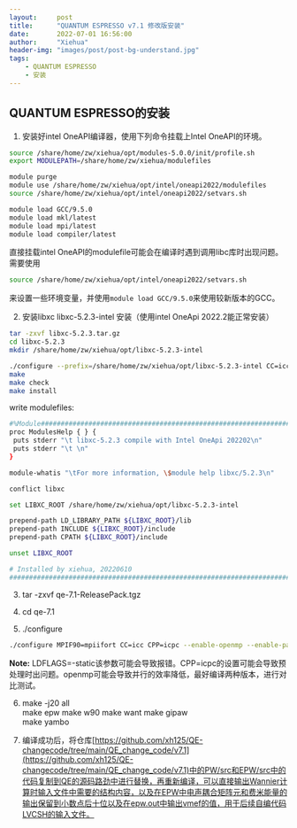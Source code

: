 ```yaml
---
layout:     post
title:      "QUANTUM ESPRESSO v7.1 修改版安装"
date:       2022-07-01 16:56:00
author:     "Xiehua"
header-img: "images/post/post-bg-understand.jpg"
tags:
    - QUANTUM ESPRESSO
    - 安装
---
```


## QUANTUM ESPRESSO的安装  

1. 安装好intel OneAPI编译器，使用下列命令挂载上Intel OneAPI的环境。  

```bash
source /share/home/zw/xiehua/opt/modules-5.0.0/init/profile.sh
export MODULEPATH=/share/home/zw/xiehua/modulefiles

module purge
module use /share/home/zw/xiehua/opt/intel/oneapi2022/modulefiles
source /share/home/zw/xiehua/opt/intel/oneapi2022/setvars.sh

module load GCC/9.5.0
module load mkl/latest
module load mpi/latest
module load compiler/latest
```

直接挂载intel OneAPI的modulefile可能会在编译时遇到调用libc库时出现问题。需要使用  

```bash
source /share/home/zw/xiehua/opt/intel/oneapi2022/setvars.sh
```

来设置一些环境变量，并使用`module load GCC/9.5.0`来使用较新版本的GCC。

2. 安装libxc
libxc-5.2.3-intel  安装（使用intel OneApi 2022.2能正常安装）

```bash
tar -zxvf libxc-5.2.3.tar.gz
cd libxc-5.2.3
mkdir /share/home/zw/xiehua/opt/libxc-5.2.3-intel

./configure --prefix=/share/home/zw/xiehua/opt/libxc-5.2.3-intel CC=icc FC=ifort
make 
make check
make install
```

write modulefiles:

```bash
#%Module######################################################################
proc ModulesHelp { } {
 puts stderr "\t libxc-5.2.3 compile with Intel OneApi 202202\n"
 puts stderr "\t \n"
}

module-whatis "\tFor more information, \$module help libxc/5.2.3\n"

conflict libxc

set LIBXC_ROOT /share/home/zw/xiehua/opt/libxc-5.2.3-intel

prepend-path LD_LIBRARY_PATH ${LIBXC_ROOT}/lib
prepend-path INCLUDE ${LIBXC_ROOT}/include
prepend-path CPATH ${LIBXC_ROOT}/include

unset LIBXC_ROOT

# Installed by xiehua, 20220610
##############################################################################
```

3. tar -zxvf qe-7.1-ReleasePack.tgz

4. cd qe-7.1
5. ./configure

```bash
./configure MPIF90=mpiifort CC=icc CPP=icpc --enable-openmp --enable-parallel --with-scalapack=intel LDFLAGS=-static --with-libxc --with-libxc-prefix='/share/home/zw/xiehua/opt/libxc-5.2.3-intel'
```

**Note:** LDFLAGS=-static该参数可能会导致报错。CPP=icpc的设置可能会导致预处理时出问题。openmp可能会导致并行的效率降低，最好编译两种版本，进行对比测试。  

6. make -j20 all  
   make epw
   make w90
   make want
   make gipaw  
   make yambo

7. 编译成功后，将仓库[https://github.com/xh125/QE-changecode/tree/main/QE_change_code/v7.1](https://github.com/xh125/QE-changecode/tree/main/QE_change_code/v7.1)中的PW/src和EPW/src中的代码复制到QE的源码路劲中进行替换，再重新编译，可以直接输出Wannier计算时输入文件中需要的结构内容，以及在EPW中电声耦合矩阵元和费米能量的输出保留到小数点后十位以及在epw.out中输出vmef的值，用于后续自编代码LVCSH的输入文件。
